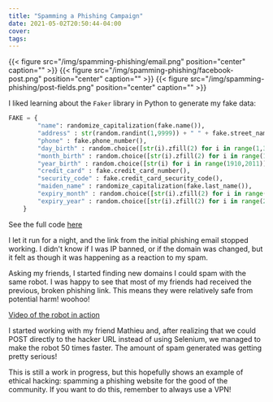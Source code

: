 ```yaml
---
title: "Spamming a Phishing Campaign"
date: 2021-05-02T20:50:44-04:00
cover:
tags:
---
```

{{< figure src="/img/spamming-phishing/email.png" position="center" caption="" >}}
{{< figure src="/img/spamming-phishing/facebook-post.png" position="center" caption="" >}}
{{< figure src="/img/spamming-phishing/post-fields.png" position="center" caption="" >}}

I liked learning about the `Faker` library in Python to generate my fake data:

```python
FAKE = {
        "name": randomize_capitalization(fake.name()),
        "address" : str(random.randint(1,9999)) + " " + fake.street_name(),
        "phone" : fake.phone_number(),
        "day_birth" : random.choice([str(i).zfill(2) for i in range(1,32)]),
        "month_birth" : random.choice([str(i).zfill(2) for i in range(1,13)]),
        "year_birth" : random.choice([str(i) for i in range(1910,2011)]),
        "credit_card" : fake.credit_card_number(),
        "security_code" : fake.credit_card_security_code(),
        "maiden_name" : randomize_capitalization(fake.last_name()),
        "expiry_month" : random.choice([str(i).zfill(2) for i in range(1,13)]),
        "expiry_year" : random.choice([str(i).zfill(2) for i in range(2021,2041)]),
    }
```

See the full code [here](https://gitlab.com/felleg/enjoy-my-fake-data)

I let it run for a night, and the link from the initial phishing email stopped working. I didn't know if I was
IP banned, or if the domain was changed, but it felt as though it was happening as a reaction to my spam.

Asking my friends, I started finding new domains I could spam with the same robot. I was happy to see that
most of my friends had received the previous, broken phishing link. This means they were relatively safe from
potential harm! woohoo!

[Video of the robot in action](https://drive.google.com/file/d/1WTbSl1-61k1KU4L_bCsMWgPUHXfgsry3/view)

I started working with my friend Mathieu and, after realizing that we could POST directly to the hacker URL
instead of using Selenium, we managed to make the robot 50 times faster. The amount of spam generated was
getting pretty serious!

This is still a work in progress, but this hopefully shows an example of ethical hacking: spamming a phishing
website for the good of the community. If you want to do this, remember to always use a VPN!

